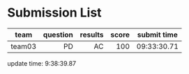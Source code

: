 # Submission List
team    | question  | results  | score | submit time
------|-----:|-----:| ----:|-----
team03 | PD | AC | 100 | 09:33:30.71


update time:  9:38:39.87 
